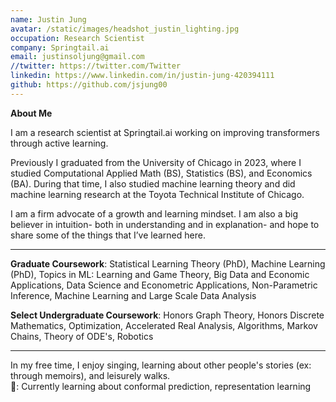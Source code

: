 ```yaml
---
name: Justin Jung
avatar: /static/images/headshot_justin_lighting.jpg
occupation: Research Scientist
company: Springtail.ai
email: justinsoljung@gmail.com
//twitter: https://twitter.com/Twitter
linkedin: https://www.linkedin.com/in/justin-jung-420394111
github: https://github.com/jsjung00
---
```


**About Me**

I am a research scientist at Springtail.ai working on improving transformers through active learning.

Previously I graduated from the University of Chicago in 2023, where I studied Computational Applied Math (BS), Statistics (BS), and Economics (BA). During that time, I also studied machine learning theory and did machine learning research at the Toyota Technical Institute of Chicago.

I am a firm advocate of a growth and learning mindset.
I am also a big believer in intuition- both in understanding and in explanation- and hope to share some of the things that I’ve learned here.

---

**Graduate Coursework**: Statistical Learning Theory (PhD), Machine Learning (PhD), Topics in ML: Learning and Game Theory, Big Data and Economic Applications, Data Science and Econometric Applications, Non-Parametric Inference, Machine Learning and Large Scale Data Analysis

**Select Undergraduate Coursework**: Honors Graph Theory, Honors Discrete Mathematics, Optimization, Accelerated Real Analysis, Algorithms, Markov Chains, Theory of ODE's, Robotics

---

In my free time, I enjoy singing, learning about other people's stories (ex: through memoirs), and leisurely walks.  
📖: Currently learning about conformal prediction, representation learning
